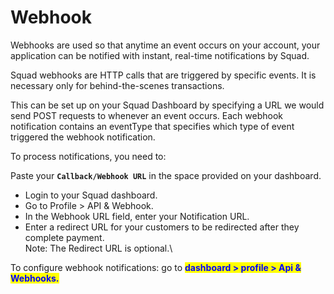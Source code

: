 # Webhook

Webhooks are used so that anytime an event occurs on your account, your application can be notified with instant, real-time notifications by Squad.

Squad webhooks are HTTP calls that are triggered by specific events. It is necessary only for behind-the-scenes transactions.&#x20;

This can be set up on your Squad Dashboard by specifying a URL we would send POST requests to whenever an event occurs. Each webhook notification contains an eventType that specifies which type of event triggered the webhook notification.&#x20;

To process notifications, you need to:

Paste your **`Callback/Webhook URL`** in the space provided on your dashboard.

* Login to your Squad dashboard.&#x20;
* Go to Profile > API & Webhook.
* In the Webhook URL field, enter your Notification URL.
* Enter a redirect URL for your customers to be redirected after they complete payment. \
  Note: The Redirect URL is optional.\


To configure webhook notifications: go to <mark style="color:blue;">**dashboard > profile > Api & Webhooks.**</mark>
